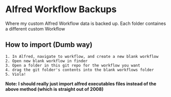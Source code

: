 # Alfred Workflow Backups

Where my custom Alfred Workflow data is backed up. Each folder containes a different custom Workflow

## How to import (Dumb way)
	1. In Alfred, navigate to workflow, and create a new blank workflow
	2. Open new blank workflow in finder
	3. Open a folder in this git repo for the workflow you want 
	4. drag the git folder's contents into the blank workflows folder
	5. Viola!

**Note: I should really just import alfred executables files instead of the above method (which is straight out of 2008)**